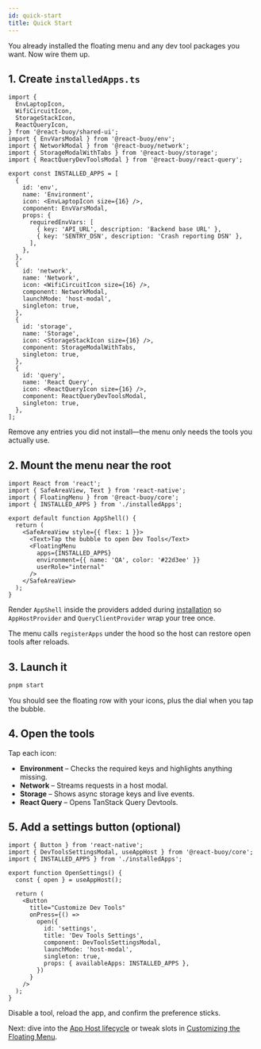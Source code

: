 ```yaml
---
id: quick-start
title: Quick Start
---
```


You already installed the floating menu and any dev tool packages you want. Now wire them up.

## 1. Create `installedApps.ts`
```tsx
import {
  EnvLaptopIcon,
  WifiCircuitIcon,
  StorageStackIcon,
  ReactQueryIcon,
} from '@react-buoy/shared-ui';
import { EnvVarsModal } from '@react-buoy/env';
import { NetworkModal } from '@react-buoy/network';
import { StorageModalWithTabs } from '@react-buoy/storage';
import { ReactQueryDevToolsModal } from '@react-buoy/react-query';

export const INSTALLED_APPS = [
  {
    id: 'env',
    name: 'Environment',
    icon: <EnvLaptopIcon size={16} />,
    component: EnvVarsModal,
    props: {
      requiredEnvVars: [
        { key: 'API_URL', description: 'Backend base URL' },
        { key: 'SENTRY_DSN', description: 'Crash reporting DSN' },
      ],
    },
  },
  {
    id: 'network',
    name: 'Network',
    icon: <WifiCircuitIcon size={16} />,
    component: NetworkModal,
    launchMode: 'host-modal',
    singleton: true,
  },
  {
    id: 'storage',
    name: 'Storage',
    icon: <StorageStackIcon size={16} />,
    component: StorageModalWithTabs,
    singleton: true,
  },
  {
    id: 'query',
    name: 'React Query',
    icon: <ReactQueryIcon size={16} />,
    component: ReactQueryDevToolsModal,
    singleton: true,
  },
];
```
Remove any entries you did not install—the menu only needs the tools you actually use.

## 2. Mount the menu near the root
```tsx
import React from 'react';
import { SafeAreaView, Text } from 'react-native';
import { FloatingMenu } from '@react-buoy/core';
import { INSTALLED_APPS } from './installedApps';

export default function AppShell() {
  return (
    <SafeAreaView style={{ flex: 1 }}>
      <Text>Tap the bubble to open Dev Tools</Text>
      <FloatingMenu
        apps={INSTALLED_APPS}
        environment={{ name: 'QA', color: '#22d3ee' }}
        userRole="internal"
      />
    </SafeAreaView>
  );
}
```
Render `AppShell` inside the providers added during [installation](./installation.md) so `AppHostProvider` and `QueryClientProvider` wrap your tree once.

The menu calls `registerApps` under the hood so the host can restore open tools after reloads.

## 3. Launch it
```bash
pnpm start
```
You should see the floating row with your icons, plus the dial when you tap the bubble.

## 4. Open the tools
Tap each icon:
- **Environment** – Checks the required keys and highlights anything missing.
- **Network** – Streams requests in a host modal.
- **Storage** – Shows async storage keys and live events.
- **React Query** – Opens TanStack Query Devtools.

## 5. Add a settings button (optional)
```tsx
import { Button } from 'react-native';
import { DevToolsSettingsModal, useAppHost } from '@react-buoy/core';
import { INSTALLED_APPS } from './installedApps';

export function OpenSettings() {
  const { open } = useAppHost();

  return (
    <Button
      title="Customize Dev Tools"
      onPress={() =>
        open({
          id: 'settings',
          title: 'Dev Tools Settings',
          component: DevToolsSettingsModal,
          launchMode: 'host-modal',
          singleton: true,
          props: { availableApps: INSTALLED_APPS },
        })
      }
    />
  );
}
```
Disable a tool, reload the app, and confirm the preference sticks.

Next: dive into the [App Host lifecycle](../../guides/app-host.md) or tweak slots in [Customizing the Floating Menu](../../guides/customizing-floating-menu.md).
